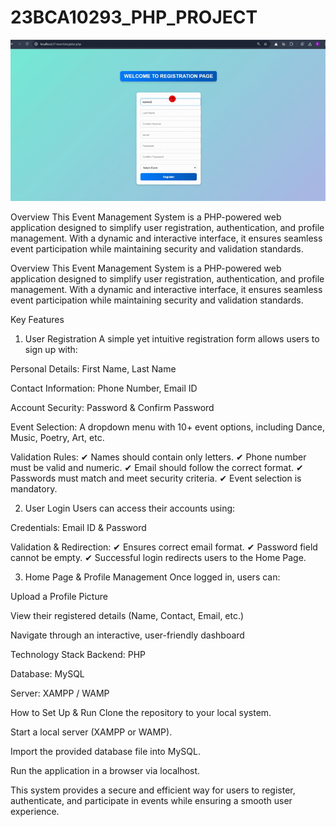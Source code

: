 # 23BCA10293_PHP_PROJECT
![Demo](video.gif)

Overview
This Event Management System is a PHP-powered web application designed to simplify user registration, authentication, and profile management. With a dynamic and interactive interface, it ensures seamless event participation while maintaining security and validation standards.

Overview
This Event Management System is a PHP-powered web application designed to simplify user registration, authentication, and profile management. With a dynamic and interactive interface, it ensures seamless event participation while maintaining security and validation standards.

Key Features
1. User Registration
A simple yet intuitive registration form allows users to sign up with:

Personal Details: First Name, Last Name

Contact Information: Phone Number, Email ID

Account Security: Password & Confirm Password

Event Selection: A dropdown menu with 10+ event options, including Dance, Music, Poetry, Art, etc.

Validation Rules:
✔ Names should contain only letters.
✔ Phone number must be valid and numeric.
✔ Email should follow the correct format.
✔ Passwords must match and meet security criteria.
✔ Event selection is mandatory.

2. User Login
Users can access their accounts using:

Credentials: Email ID & Password

Validation & Redirection:
✔ Ensures correct email format.
✔ Password field cannot be empty.
✔ Successful login redirects users to the Home Page.

3. Home Page & Profile Management
Once logged in, users can:

Upload a Profile Picture

View their registered details (Name, Contact, Email, etc.)

Navigate through an interactive, user-friendly dashboard

Technology Stack
Backend: PHP

Database: MySQL

Server: XAMPP / WAMP

How to Set Up & Run
Clone the repository to your local system.

Start a local server (XAMPP or WAMP).

Import the provided database file into MySQL.

Run the application in a browser via localhost.

This system provides a secure and efficient way for users to register, authenticate, and participate in events while ensuring a smooth user experience.














